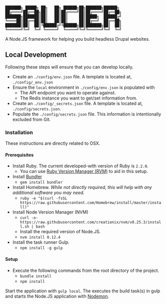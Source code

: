 ```
███████╗ █████╗ ██╗   ██╗ ██████╗██╗███████╗██████╗
██╔════╝██╔══██╗██║   ██║██╔════╝██║██╔════╝██╔══██╗
███████╗███████║██║   ██║██║     ██║█████╗  ██████╔╝
╚════██║██╔══██║██║   ██║██║     ██║██╔══╝  ██╔══██╗
███████║██║  ██║╚██████╔╝╚██████╗██║███████╗██║  ██║
╚══════╝╚═╝  ╚═╝ ╚═════╝  ╚═════╝╚═╝╚══════╝╚═╝  ╚═╝
```

A Node.JS framework for helping you build headless Drupal websites.

## Local Development

Following these steps will ensure that you can develop locally.

- Create an `./config/env.json` file. A template is located at, `./config/_env.json`
- Ensure the `local` environment in `./config/env.json` is populated with
  - The API endpoint you want to operate against.
  - The Redis instance you want to get/set information from.
- Create an `./config/_secrets.json` file. A template is located at, `./config/secrets.json`.
- Populate the `./config/secrets.json` file. This information is intentionally excluded from Git.

### Installation

These instructions are directly related to OSX.

#### Prerequisites

- Install Ruby. The current developed-with version of Ruby is `2.2.0`.
  - You can use [Ruby Version Manager (RVM)](http://rvm.io/) to aid in this setup.
- Install [Bundler](http://bundler.io/)
  - `gem install bundler`
- Install Homebrew. _While not directly required, this will help with any additional software you may need._
  - `ruby -e "$(curl -fsSL https://raw.githubusercontent.com/Homebrew/install/master/install)"`
- Install Node Version Manager (NVM)
  - `curl -o- https://raw.githubusercontent.com/creationix/nvm/v0.25.3/install.sh | bash`
  - Install the required version of Node.JS.
  - `nvm install 0.12.4`
- Install the task runner Gulp.
  - `npm install -g gulp`

#### Setup

- Execute the following commands from the root directory of the project.
  - `bundle install`
  - `npm install`

Start the application with `gulp local`. The executes the build task(s) in gulp and starts the Node.JS application with [Nodemon](https://www.npmjs.com/package/nodemon).
